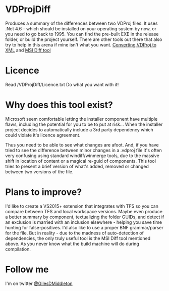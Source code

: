 # VDProjDiff
Produces a summary of the differences between two VDProj files. It uses .Net 4.6 - which should be installed on your operating system by now, or you need to go back to 1995. You can find the pre-built EXE in the release folder, or build the project yourself.
There are other tools out there that also try to help in this arena if mine isn't what you want.
[Converting VDProj to XML](http://web2.codeproject.com/Articles/862952/Checking-Visual-Studio-Setup-Projects?display=Print) and 
[MSI Diff tool](https://www.codeproject.com/articles/9132/a-windows-installer-database-diff-tool)

# Licence
Read /VDProjDiff/Licence.txt
Do what you want with it! 

# Why does this tool exist?
Microsoft seem comfortable letting the installer component have multiple flaws, including the potential for you to be to put at risk... When the installer project decides to automatically include a 3rd party dependency which could violate it's licence agreement.

Thus you need to be able to see what changes are afoot. And, if you have tried to see the difference between minor changes in a .vdproj file it's often very confusing using standard windiff/winmerge tools, due to the massive shift in location of content or a magical re-guid of components. This tool tries to present a brief version of what's added, removed or changed between two versions of the file.

# Plans to improve?
I'd like to create a VS2015+ extension that integrates with TFS so you can compare between TFS and local workspace versions.
Maybe even produce a better summary by component, textualizing the folder GUIDs, and detect if an exclusion is married with an inclusion elsewhere - helping you save time hunting for false-positives.
I'd also like to use a proper BNF grammar/parser for the file. But in reality - due to the madness of auto-detection of dependencies, the only truly useful tool is the MSI Diff tool mentioned above. As you never know what the build machine will do during compilation.

# Follow me
I'm on twitter [@GilesDMiddleton](https://twitter.com/GilesDMiddleton)

